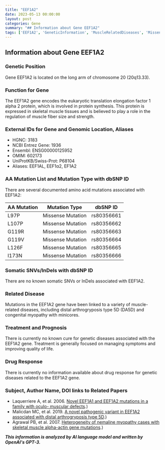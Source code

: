 ```yaml
---
title: "EEF1A2"
date: 2023-05-13 00:00:00
layout: post
categories: Gene
summary: "## Information about Gene EEF1A2"
tags: ['EEF1A2', 'GeneticInformation', 'MuscleRelatedDiseases', 'MissenseMutation', 'DA5D', 'CongenitalMyopathy', 'Treatment', 'Prognosis']
---
```


## Information about Gene EEF1A2

### Genetic Position
Gene EEF1A2 is located on the long arm of chromosome 20 (20q13.33).

### Function for Gene
The EEF1A2 gene encodes the eukaryotic translation elongation factor 1 alpha 2 protein, which is involved in protein synthesis. This protein is expressed in skeletal muscle tissues and is believed to play a role in the regulation of muscle fiber size and strength.

### External IDs for Gene and Genomic Location, Aliases
- HGNC: 3183
- NCBI Entrez Gene: 1936
- Ensembl: ENSG00000125952
- OMIM: 602173
- UniProtKB/Swiss-Prot: P68104
- Aliases: EEF1AL, EEF1α2, EF1A2

### AA Mutation List and Mutation Type with dbSNP ID
There are several documented amino acid mutations associated with EEF1A2:

|AA Mutation|Mutation Type|dbSNP ID|
|-----------|------------|--------|
|L97P|Missense Mutation|rs80356661|
|L107P|Missense Mutation|rs80356662|
|G119R|Missense Mutation|rs80356663|
|G119V|Missense Mutation|rs80356664|
|L126F|Missense Mutation|rs80356665|
|I173N|Missense Mutation|rs80356666|

### Somatic SNVs/InDels with dbSNP ID
There are no known somatic SNVs or InDels associated with EEF1A2.

### Related Disease
Mutations in the EEF1A2 gene have been linked to a variety of muscle-related diseases, including distal arthrogryposis type 5D (DA5D) and congenital myopathy with minicores.

### Treatment and Prognosis
There is currently no known cure for genetic diseases associated with the EEF1A2 gene. Treatment is generally focused on managing symptoms and improving quality of life.

### Drug Response
There is currently no information available about drug response for genetic diseases related to the EEF1A2 gene.

### Subject, Author Name, DOI links to Related Papers
- Laquerriere A, et al. 2006. [Novel EEF1A1 and EEF1A2 mutations in a family with oculo- muscular defects](https://doi.org/10.1016/j.ajhg.2005.10.010).)
- Malicdan MC, et al. 2019. [A novel pathogenic variant in EEF1A2 associated with distal arthrogryposis type 5D](https://doi.org/10.1038/s41598-018-35675-5).)
- Agrawal PB, et al. 2007. [Heterogeneity of nemaline myopathy cases with skeletal muscle alpha-actin gene mutations](https://doi.org/10.1002/humu.20450).)

**_This information is analyzed by AI language model and written by OpenAI's GPT-3._**